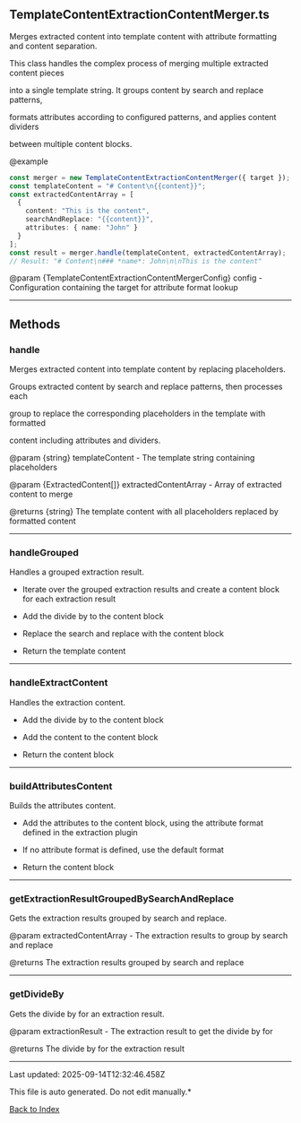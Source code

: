 ## TemplateContentExtractionContentMerger.ts





 Merges extracted content into template content with attribute formatting and content separation.



 This class handles the complex process of merging multiple extracted content pieces

 into a single template string. It groups content by search and replace patterns,

 formats attributes according to configured patterns, and applies content dividers

 between multiple content blocks.



 @example

 ```typescript
 const merger = new TemplateContentExtractionContentMerger({ target });
 const templateContent = "# Content\n{{content}}";
 const extractedContentArray = [
   {
     content: "This is the content",
     searchAndReplace: "{{content}}",
     attributes: { name: "John" }
   }
 ];
 const result = merger.handle(templateContent, extractedContentArray);
 // Result: "# Content\n### *name*: John\n\nThis is the content"
 ```


 @param {TemplateContentExtractionContentMergerConfig} config - Configuration containing the target for attribute format lookup

 



---



## Methods



### **handle**

 Merges extracted content into template content by replacing placeholders.



 Groups extracted content by search and replace patterns, then processes each

 group to replace the corresponding placeholders in the template with formatted

 content including attributes and dividers.



 @param {string} templateContent - The template string containing placeholders

 @param {ExtractedContent[]} extractedContentArray - Array of extracted content to merge

 @returns {string} The template content with all placeholders replaced by formatted content

 



---



### **handleGrouped**

 Handles a grouped extraction result.

 - Iterate over the grouped extraction results and create a content block for each extraction result

 - Add the divide by to the content block

 - Replace the search and replace with the content block

 - Return the template content

 



---



### **handleExtractContent**

 Handles the extraction content.

 - Add the divide by to the content block

 - Add the content to the content block

 - Return the content block

 



---



### **buildAttributesContent**

 Builds the attributes content.

 - Add the attributes to the content block, using the attribute format defined in the extraction plugin

 - If no attribute format is defined, use the default format

 - Return the content block

 



---



### **getExtractionResultGroupedBySearchAndReplace**

 Gets the extraction results grouped by search and replace.



 @param extractedContentArray - The extraction results to group by search and replace

 @returns The extraction results grouped by search and replace

 



---



### **getDivideBy**

 Gets the divide by for an extraction result.



 @param extractionResult - The extraction result to get the divide by for

 @returns The divide by for the extraction result

 



---



Last updated: 2025-09-14T12:32:46.458Z



This file is auto generated. Do not edit manually.*



[Back to Index](./index.md)